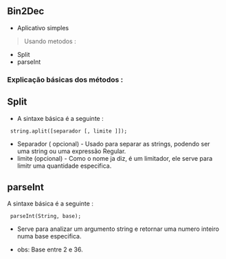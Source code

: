 ## Bin2Dec

- Aplicativo simples
 > Usando metodos : 
- Split
- parseInt
### Explicação básicas dos métodos :
## Split 
 - A sintaxe básica é a seguinte : 

 ` string.aplit([separador [, limite ]]);`

 - Separador ( opcional) - Usado para separar as strings, podendo ser uma string ou uma expressão Regular.
 - limite (opcional) - Como o nome ja diz, é um limitador, ele serve para limitr uma quantidade especifica.

 ## parseInt
A sintaxe básica é a seguinte : 

 ` parseInt(String, base);`

 - Serve para analizar um argumento string e retornar uma numero inteiro numa base especifica. 

 - obs: Base entre 2 e 36.

